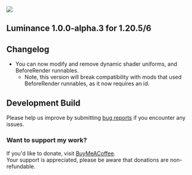 ![](https://mclegoman.com/images/8/8a/Luminance_development_logo.png)  
## Luminance 1.0.0-alpha.3 for 1.20.5/6

## Changelog  
- You can now modify and remove dynamic shader uniforms, and BeforeRender runnables.
  - Note, this version will break compatibility with mods that used BeforeRender runnables, as it now requires an id.  

## Development Build  
Please help us improve by submitting [bug reports](https://github.com/MCLegoMan/Perspective/issues) if you encounter any issues.  

### Want to support my work?  
If you'd like to donate, visit [BuyMeACoffee](https://www.buymeacoffee.com/mclegoman).  
Your support is appreciated, please be aware that donations are non-refundable.  